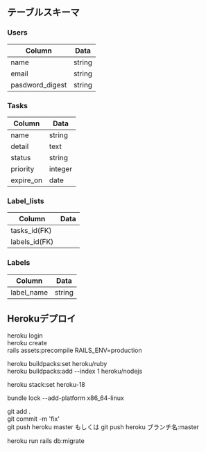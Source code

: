 ## テーブルスキーマ

### Users
|  Column  |  Data  |
| ---- | ---- |
|  name  |  string  |
|  email  |  string  |
|  pasdword_digest  |  string  |
  
### Tasks
|  Column  |  Data  |
| ---- | ---- |
|  name |  string  |
|  detail  |  text  |
|  status  |  string  |
|  priority |  integer  |
|  expire_on  |  date  |

### Label_lists
|  Column  |  Data  |
| ---- | ---- |
| tasks_id(FK) |    |
| labels_id(FK) |  |


### Labels
|  Column  |  Data  |
| ---- | ---- |
| label_name |  string  |


## Herokuデプロイ

heroku login  
heroku create  
rails assets:precompile RAILS_ENV=production  

heroku buildpacks:set heroku/ruby  
heroku buildpacks:add --index 1 heroku/nodejs  

heroku stack:set heroku-18  

bundle lock --add-platform x86_64-linux  

git add .  
git commit -m 'fix'  
git push heroku master もしくは git push heroku ブランチ名:master  

heroku run rails db:migrate  
